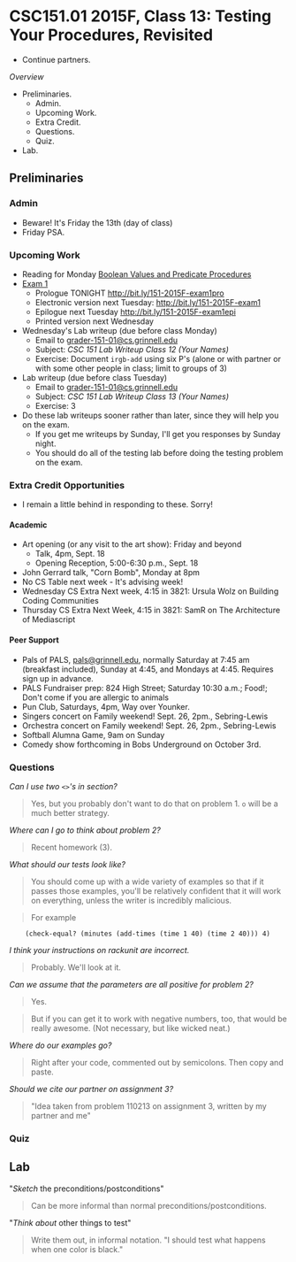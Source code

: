 CSC151.01 2015F, Class 13: Testing Your Procedures, Revisited
=============================================================

* Continue partners.

_Overview_

* Preliminaries.
    * Admin.
    * Upcoming Work.
    * Extra Credit.
    * Questions.
    * Quiz.
* Lab.

Preliminaries
-------------

### Admin

* Beware!  It's Friday the 13th (day of class)
* Friday PSA.

### Upcoming Work

* Reading for Monday
  [Boolean Values and Predicate Procedures](../readings/boolean-reading.html)
* [Exam 1](../assignments/exam.01.html) 
    * Prologue TONIGHT <http://bit.ly/151-2015F-exam1pro>
    * Electronic version next Tuesday: <http://bit.ly/151-2015F-exam1>
    * Epilogue next Tuesday <http://bit.ly/151-2015F-exam1epi>
    * Printed version next Wednesday
* Wednesday's Lab writeup (due before class Monday)
    * Email to <grader-151-01@cs.grinnell.edu> 
    * Subject: _CSC 151 Lab Writeup Class 12 (Your Names)_
    * Exercise: Document `irgb-add` using six P's (alone or with partner
      or with some other people in class; limit to groups of 3)
* Lab writeup (due before class Tuesday)
    * Email to <grader-151-01@cs.grinnell.edu> 
    * Subject: _CSC 151 Lab Writeup Class 13 (Your Names)_
    * Exercise: 3
* Do these lab writeups sooner rather than later, since they will help
  you on the exam.  
    * If you get me writeups by Sunday, I'll get you responses by Sunday 
      night.
    * You should do all of the testing lab before doing the testing
      problem on the exam.

### Extra Credit Opportunities

* I remain a little behind in responding to these.  Sorry!

#### Academic

* Art opening (or any visit to the art show): Friday and beyond
    * Talk, 4pm, Sept. 18
    * Opening Reception, 5:00-6:30 p.m., Sept. 18
* John Gerrard talk, "Corn Bomb", Monday at 8pm
* No CS Table next week - It's advising week!
* Wednesday CS Extra Next week, 4:15 in 3821: Ursula Wolz on Building
  Coding Communities
* Thursday CS Extra Next Week, 4:15 in 3821: SamR on The Architecture of
  Mediascript

#### Peer Support

* Pals of PALS, pals@grinnell.edu, normally Saturday at 7:45 am (breakfast
  included), Sunday at 4:45, and Mondays at 4:45.  Requires sign up in 
  advance.
* PALS Fundraiser prep: 824 High Street; Saturday 10:30 a.m.; Food!; 
  Don't come if you are allergic to animals
* Pun Club, Saturdays, 4pm, Way over Younker.
* Singers concert on Family weekend!  Sept. 26, 2pm., Sebring-Lewis
* Orchestra concert on Family weekend!  Sept. 26, 2pm., Sebring-Lewis
* Softball Alumna Game, 9am on Sunday
* Comedy show forthcoming in Bobs Underground on October 3rd.

### Questions

_Can I use two `<>`'s in section?_

> Yes, but you probably don't want to do that on problem 1.  `o` will
  be a much better strategy.

_Where can I go to think about problem 2?_

> Recent homework (3).

_What should our tests look like?_

> You should come up with a wide variety of examples so that if it passes
  those examples, you'll be relatively confident that it will work on 
  everything, unless the writer is incredibly malicious.

> For example

        (check-equal? (minutes (add-times (time 1 40) (time 2 40))) 4)

_I think your instructions on rackunit are incorrect._

> Probably.  We'll look at it.

_Can we assume that the parameters are all positive for problem 2?_

> Yes.

> But if you can get it to work with negative numbers, too, that would be
  really awesome.  (Not necessary, but like wicked neat.)

_Where do our examples go?_

> Right after your code, commented out by semicolons.  Then copy and paste.

_Should we cite our partner on assignment 3?_

> "Idea taken from problem 110213 on assignment 3, written by my partner
  and me"

### Quiz

Lab
---

"*Sketch* the preconditions/postconditions"

> Can be more informal than normal preconditions/postconditions.

"*Think about* other things to test"

> Write them out, in informal notation.  "I should test what happens
  when one color is black."
